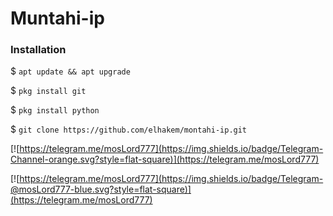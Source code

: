 # Muntahi-ip

### Installation
$ `apt update && apt upgrade`

$ `pkg install git`

$ `pkg install python`

$ `git clone https://github.com/elhakem/montahi-ip.git`


[![https://telegram.me/mosLord777](https://img.shields.io/badge/Telegram-Channel-orange.svg?style=flat-square)](https://telegram.me/mosLord777)

[![https://telegram.me/mosLord777](https://img.shields.io/badge/Telegram-@mosLord777-blue.svg?style=flat-square)](https://telegram.me/mosLord777)

